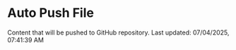 # Auto Push File

Content that will be pushed to GitHub repository.
Last updated: 07/04/2025, 07:41:39 AM